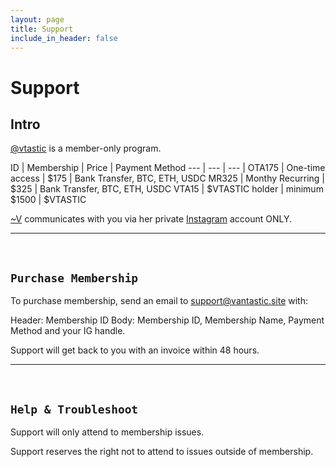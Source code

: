 ```yaml
---
layout: page
title: Support
include_in_header: false
---
```


# Support


## Intro
[@vtastic](https://pages.github.com/) is a member-only program.

ID | Membership | Price | Payment Method
--- | --- | --- |
OTA175 | One-time access | $175 | Bank Transfer, BTC, ETH, USDC
MR325 | Monthy Recurring | $325 | Bank Transfer, BTC, ETH, USDC
VTA15 | $VTASTIC holder | minimum $1500 | $VTASTIC

[~V](../v) communicates with you via her private [Instagram](https://instagram.com/) account ONLY.

________
<br>

## `Purchase Membership`

To purchase membership, send an email to support@vantastic.site with:

Header: Membership ID
Body: Membership ID, Membership Name, Payment Method and your IG handle.

Support will get back to you with an invoice within 48 hours.

________
<br>

## `Help & Troubleshoot`

Support will only attend to membership issues.

Support reserves the right not to attend to issues outside of membership.






